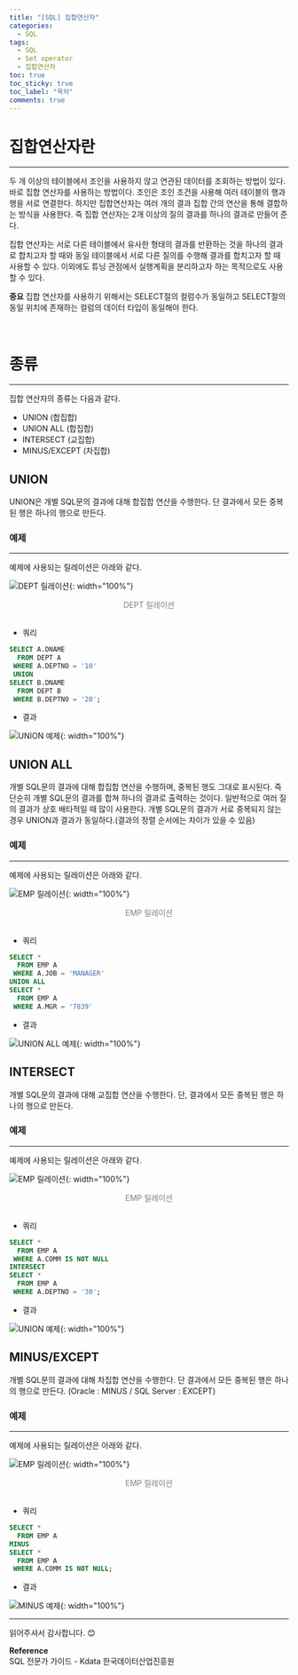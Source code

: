 ```yaml
---
title: "[SQL] 집합연산자"
categories:
  - SQL
tags:
  - SQL
  - Set operator
  - 집합연산자
toc: true
toc_sticky: true
toc_label: "목차"
comments: true
---
```


# 집합연산자란
---
두 개 이상의 테이블에서 조인을 사용하지 않고 연관된 데이터를 조회하는 방법이 있다. 바로 집합 연산자를 사용하는 방법이다. 조인은 조인 조건을 사용해 여러 테이블의 행과 행을 서로 연결한다. 하지만 집합연산자는 여러 개의 결과 집합 간의 연산을 통해 결합하는 방식을 사용한다. 즉 집합 연산자는 2개 이상의 질의 결과를 하나의 결과로 만들어 준다.

집합 연산자는 서로 다른 테이블에서 유사한 형태의 결과를 반환하는 것을 하나의 결과로 합치고자 할 때와 동일 테이블에서 서로 다른 질의를 수행해 결과를 합치고자 할 때 사용할 수 있다. 이외에도 튜닝 관점에서 실행계획을 분리하고자 하는 목적으로도 사용할 수 있다.

__중요__
집합 연산자를 사용하기 위해서는 SELECT절의 컬럼수가 동일하고 SELECT절의 동일 위치에 존재하는 컬럼의 데이터 타입이 동일해야 한다.

<br>

# 종류
---
집합 연산자의 종류는 다음과 같다.
- UNION (합집합)
- UNION ALL (합집합)
- INTERSECT (교집합)
- MINUS/EXCEPT (차집합)

## UNION
UNION은 개별 SQL문의 결과에 대해 합집합 연산을 수행한다. 단 결과에서 모든 중복된 행은 하나의 행으로 만든다.

### 예제
---
예제에 사용되는 릴레이션은 아래와 같다.

![DEPT 릴레이션](/assets/img/posts/20221004/dept-relation.png "DEPT 릴레이션"){: width="100%"}
<div style="color: gray; text-align: center; margin-bottom: 30px;">DEPT 릴레이션</div>

- 쿼리
  
```sql
SELECT A.DNAME
  FROM DEPT A
 WHERE A.DEPTNO = '10'
 UNION
SELECT B.DNAME 
  FROM DEPT B
 WHERE B.DEPTNO = '20';
```

- 결과

![UNION 예제](/assets/img/posts/20221020/query-example.png "UNION 예제"){: width="100%"}

## UNION ALL
개별 SQL문의 결과에 대해 합집합 연산을 수행하며, 중복된 행도 그대로 표시된다. 즉 단순히 개별 SQL문의 결과를 합쳐 하나의 결과로 출력하는 것이다. 일반적으로 여러 질의 결과가 상호 배타적일 때 많이 사용한다. 개별 SQL문의 결과가 서로 중복되지 않는 경우 UNION과 결과가 동일하다.(결과의 정렬 순서에는 차이가 있을 수 있음)

### 예제
---
예제에 사용되는 릴레이션은 아래와 같다.

![EMP 릴레이션](/assets/img/posts/20221017/emp-relation.png "EMP 릴레이션"){: width="100%"}
<div style="color: gray; text-align: center; margin-bottom: 30px;">EMP 릴레이션</div>

- 쿼리
  
```sql
SELECT *
  FROM EMP A
 WHERE A.JOB = 'MANAGER'
UNION ALL
SELECT *
  FROM EMP A
 WHERE A.MGR = '7839'
```

- 결과

![UNION ALL 예제](/assets/img/posts/20221020/query-example2.png "UNION ALL 예제"){: width="100%"}

## INTERSECT
개별 SQL문의 결과에 대해 교집합 연산을 수행한다. 단, 결과에서 모든 중복된 행은 하나의 행으로 만든다.

### 예제
---
예제에 사용되는 릴레이션은 아래와 같다.

![EMP 릴레이션](/assets/img/posts/20221017/emp-relation.png "EMP 릴레이션"){: width="100%"}
<div style="color: gray; text-align: center; margin-bottom: 30px;">EMP 릴레이션</div>

- 쿼리
  
```sql
SELECT *
  FROM EMP A
 WHERE A.COMM IS NOT NULL
INTERSECT
SELECT *
  FROM EMP A
 WHERE A.DEPTNO = '30';
```

- 결과

![UNION 예제](/assets/img/posts/20221020/query-example3.png "UNION 예제"){: width="100%"}

## MINUS/EXCEPT
개별 SQL문의 결과에 대해 차집합 연산을 수행한다. 단 결과에서 모든 중복된 행은 하나의 행으로 만든다. (Oracle : MINUS / SQL Server : EXCEPT)

### 예제
---
예제에 사용되는 릴레이션은 아래와 같다.

![EMP 릴레이션](/assets/img/posts/20221017/emp-relation.png "EMP 릴레이션"){: width="100%"}
<div style="color: gray; text-align: center; margin-bottom: 30px;">EMP 릴레이션</div>

- 쿼리
  
```sql
SELECT *
  FROM EMP A
MINUS
SELECT *
  FROM EMP A
 WHERE A.COMM IS NOT NULL;
```

- 결과

![MINUS 예제](/assets/img/posts/20221020/query-example4.png "MINUS 예제"){: width="100%"}

---

읽어주셔서 감사합니다. 😊 

__Reference__  
SQL 전문가 가이드 - Kdata 한국데이터산업진흥원  